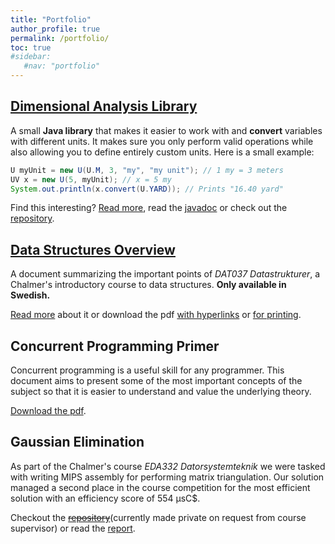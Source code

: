```yaml
---
title: "Portfolio"
author_profile: true
permalink: /portfolio/
toc: true
#sidebar:
   #nav: "portfolio"
---
```


## [Dimensional Analysis Library](unit/)

A small **Java library** that makes it easier to work with and **convert** variables with different units. It makes sure you only perform valid operations while also allowing you to define entirely custom units. Here is a small example:

```java
U myUnit = new U(U.M, 3, "my", "my unit"); // 1 my = 3 meters
UV x = new U(5, myUnit); // x = 5 my
System.out.println(x.convert(U.YARD)); // Prints "16.40 yard"
```

Find this interesting? [Read more](unit/), read the [javadoc](https://ecen.github.io/unit/) or check out the [repository](https://github.com/ecen/unit/).

## [Data Structures Overview](/portfolio/data-structures/)

A document summarizing the important points of *DAT037 Datastrukturer*, a Chalmer's introductory course to data structures. **Only available in Swedish.**

[Read more](/portfolio/data-structures/) about it or download the pdf [with hyperlinks](/assets/docs/datastrukturer_sammanfattning.pdf) or [for printing](/assets/docs/datastrukturer-printing-version.pdf).

## Concurrent Programming Primer

Concurrent programming is a useful skill for any programmer. This document aims to present some of the most important concepts of the subject so that it is easier to understand and value the underlying theory.

[Download the pdf](/assets/docs/Primer_to_Concurrent_Programming.pdf).

## Gaussian Elimination

As part of the Chalmer's course *EDA332 Datorsystemteknik* we were tasked with writing MIPS assembly for performing matrix triangulation. Our solution managed a second place in the course competition for the most efficient solution with an efficiency score of 554 µsC$.

Checkout the [~~repository~~](https://github.com/ecen/eda332-computer-system-engineering)(currently made private on request from course supervisor) or read the [report](/assets/docs/Optimizing_Hardware_and_Software_for_Gaussian_Elimination.pdf).
